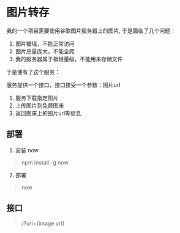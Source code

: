 # 图片转存

我的一个项目需要使用谷歌图片服务器上的图片, 于是面临了几个问题：

1. 图片被墙，不能正常访问
2. 图片总量庞大，不能全爬
3. 我的服务器属于极轻量级，不能用来存储文件

于是便有了这个服务：

服务提供一个接口，接口接受一个参数：图片url

1. 服务下载指定图片
2. 上传图片到免费图床
3. 返回图床上的图片url等信息

## 部署

1. 安装 now
> npm install -g now

2. 部署
> now


## 接口

> /?url={image url}

